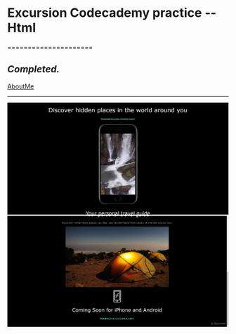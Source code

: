 
# Excursion Codecademy practice -- Html
=====================

_Completed._
---------------------------------------------------

[AboutMe](https://github.com/rex28/About-Me)

---------------------------------------------------

![Screenshot](Excursion1.png)
![Screenshot](Excursion2.png)

